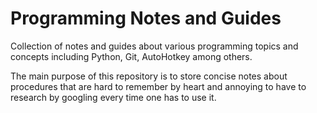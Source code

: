 # Programming Notes and Guides

Collection of notes and guides about various programming topics and concepts including Python, Git, AutoHotkey among others.

The main purpose of this repository is to store concise notes about procedures that are hard to remember by heart and annoying to have to research by googling every time one has to use it.
